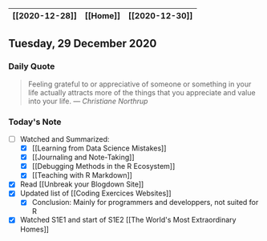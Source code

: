 | [[2020-12-28]] | [[Home]] | [[2020-12-30]] |
| :------------: | :------: | :------------: |

## Tuesday, 29 December 2020

### Daily Quote
> Feeling grateful to or appreciative of someone or something in your life actually attracts more of the things that you appreciate and value into your life.
> &mdash; <cite>Christiane Northrup</cite>

### Today's Note

 - [ ] Watched and Summarized:
	 - [x] [[Learning from Data Science Mistakes]]
	 - [x] [[Journaling and Note-Taking]]
	 - [x] [[Debugging Methods in the R Ecosystem]]
	 - [x] [[Teaching with R Markdown]]
- [x] Read [[Unbreak your Blogdown Site]]
- [x] Updated list of [[Coding Exercices Websites]]
	- [x] Conclusion: Mainly for programmers and developpers, not suited for R
- [x] Watched S1E1 and start of S1E2 [[The World's Most Extraordinary Homes]]
